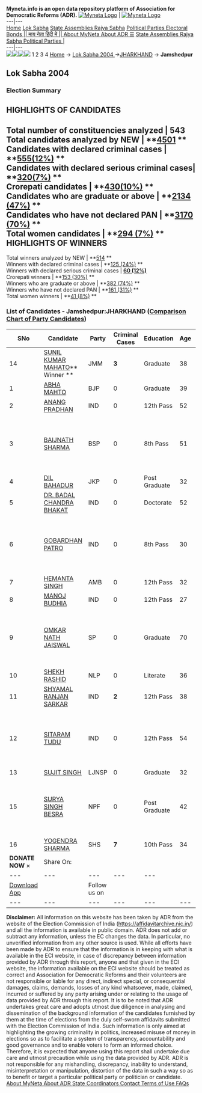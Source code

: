 **Myneta.info is an open data repository platform of Association for Democratic Reforms (ADR).**
[![Myneta Logo](https://www.myneta.info/lib/img/myneta-logo.png)](https://www.myneta.info/) | [![Myneta Logo](https://www.myneta.info/lib/img/adr-logo.png)](https://adrindia.org)  
---|---  
[Home](https://www.myneta.info/) [Lok Sabha](https://www.myneta.info/#ls "Lok Sabha") [ State Assemblies ](https://www.myneta.info/#sa "State Assemblies") [Rajya Sabha](https://www.myneta.info/#rs "Rajya Sabha") [Political Parties ](https://www.myneta.info/party "Political Parties") [ Electoral Bonds ](https://www.myneta.info/electoral_bonds "Electoral Bonds") [ || माय नेता हिंदी में || ](https://translate.google.co.in/translate?prev=hp&hl=en&js=y&u=www.myneta.info&sl=en&tl=hi&history_state0=) [ About MyNeta ](https://adrindia.org/content/about-myneta) [ About ADR ](https://adrindia.org/about-adr/who-we-are) [☰](javascript:void\(0\))
[ State Assemblies ](https://www.myneta.info/#sa "State Assemblies") [ Rajya Sabha ](https://www.myneta.info/#rs "Rajya Sabha") [ Political Parties ](https://www.myneta.info/party "Political Parties")
|   
---|---  
![](https://www.myneta.info/lib/img/banner/banner-1.png)![](https://www.myneta.info/lib/img/banner/banner-2.png)![](https://www.myneta.info/lib/img/banner/banner-3.png)![](https://www.myneta.info/lib/img/banner/banner-4.png)
1  2  3  4 
[Home](https://www.myneta.info/) → [Lok Sabha 2004 ](https://www.myneta.info/loksabha2004/)→[JHARKHAND](https://www.myneta.info/loksabha2004/index.php?action=show_constituencies&state_id=27) → **Jamshedpur**
### 
## Lok Sabha 2004 
###  Election Summary 
HIGHLIGHTS OF CANDIDATES  
---  
Total number of constituencies analyzed |  543   
Total candidates analyzed by NEW | **[4501](https://www.myneta.info/loksabha2004/index.php?action=summary&subAction=candidates_analyzed&sort=candidate#summary) **  
Candidates with declared criminal cases | **[555(12%)](https://www.myneta.info/loksabha2004/index.php?action=summary&subAction=crime&sort=candidate#summary) **  
Candidates with declared serious criminal cases| **[320(7%)](https://www.myneta.info/loksabha2004/index.php?action=summary&subAction=serious_crime&sort=candidate#summary) **  
Crorepati candidates | **[430(10%)](https://www.myneta.info/loksabha2004/index.php?action=summary&subAction=crorepati&sort=candidate#summary) **  
Candidates who are graduate or above | **[2134 (47%)](https://www.myneta.info/loksabha2004/index.php?action=summary&subAction=education&sort=candidate#summary) **  
Candidates who have not declared PAN | **[3170 (70%)](https://www.myneta.info/loksabha2004/index.php?action=summary&subAction=without_pan&sort=candidate#summary) **  
Total women candidates | **[294 (7%)](https://www.myneta.info/loksabha2004/index.php?action=summary&subAction=women_candidate&sort=candidate#summary) **  
HIGHLIGHTS OF WINNERS  
---  
Total winners analyzed by NEW | **[514](https://www.myneta.info/loksabha2004/index.php?action=summary&subAction=winner_analyzed&sort=candidate#summary) **  
Winners with declared criminal cases | **[125 (24%)](https://www.myneta.info/loksabha2004/index.php?action=summary&subAction=winner_crime&sort=candidate#summary) **  
Winners with declared serious criminal cases | **[60 (12%)](https://www.myneta.info/loksabha2004/index.php?action=summary&subAction=winner_serious_crime&sort=candidate#summary)**  
Crorepati winners | **[153 (30%)](https://www.myneta.info/loksabha2004/index.php?action=summary&subAction=winner_crorepati&sort=candidate#summary) **  
Winners who are graduate or above | **[382 (74%)](https://www.myneta.info/loksabha2004/index.php?action=summary&subAction=winner_education&sort=candidate#summary) **  
Winners who have not declared PAN | **[161 (31%)](https://www.myneta.info/loksabha2004/index.php?action=summary&subAction=winner_without_pan&sort=candidate#summary) **  
Total women winners | **[41 (8%)](https://www.myneta.info/loksabha2004/index.php?action=summary&subAction=winner_women&sort=candidate#summary) **  
### List of Candidates - Jamshedpur:JHARKHAND ([Comparison Chart of Party Candidates](https://www.myneta.info/loksabha2004/comparisonchart.php?constituency_id=170))
SNo | Candidate| Party| Criminal Cases| Education| Age| Total Assets| Liabilities  
---|---|---|---|---|---|---|---  
14  | [SUNIL KUMAR MAHATO](https://www.myneta.info/loksabha2004/candidate.php?candidate_id=1542)** Winner ** | JMM | **3** | Graduate| 38 | Rs 30,58,500 ~ 30 Lacs+ | Rs 0 ~   
1  | [ABHA MAHTO](https://www.myneta.info/loksabha2004/candidate.php?candidate_id=1543) | BJP | 0 | Graduate| 39 | Rs 66,16,966 ~ 66 Lacs+ | Rs 4,43,377 ~ 4 Lacs+  
2  | [ANANG PRADHAN](https://www.myneta.info/loksabha2004/candidate.php?candidate_id=1551) | IND | 0 | 12th Pass| 52 | Rs 17,35,600 ~ 17 Lacs+ | Rs 1,000 ~ 1 Thou+  
3  | [BAIJNATH SHARMA](https://www.myneta.info/loksabha2004/candidate.php?candidate_id=1549) | BSP | 0 | 8th Pass| 51 | ![](https://myneta.info/image_v2.php?myneta_folder=loksabha2004&candidate_id=1549&col=ta) | ![](https://myneta.info/image_v2.php?myneta_folder=loksabha2004&candidate_id=1549&col=lia)  
4  | [DIL BAHADUR](https://www.myneta.info/loksabha2004/candidate.php?candidate_id=1552) | JKP | 0 | Post Graduate| 32 | Rs 30,093 ~ 30 Thou+ | Rs 0 ~   
5  | [DR. BADAL CHANDRA BHAKAT](https://www.myneta.info/loksabha2004/candidate.php?candidate_id=1547) | IND | 0 | Doctorate| 52 | Rs 19,18,056 ~ 19 Lacs+ | Rs 82,529 ~ 82 Thou+  
6  | [GOBARDHAN PATRO](https://www.myneta.info/loksabha2004/candidate.php?candidate_id=1554) | IND | 0 | 8th Pass| 30 | ![](https://myneta.info/image_v2.php?myneta_folder=loksabha2004&candidate_id=1554&col=ta) | ![](https://myneta.info/image_v2.php?myneta_folder=loksabha2004&candidate_id=1554&col=lia)  
7  | [HEMANTA SINGH](https://www.myneta.info/loksabha2004/candidate.php?candidate_id=1556) | AMB | 0 | 12th Pass| 32 | Nil | Rs 0 ~   
8  | [MANOJ BUDHIA](https://www.myneta.info/loksabha2004/candidate.php?candidate_id=1550) | IND | 0 | 12th Pass| 27 | Rs 28,031 ~ 28 Thou+ | Rs 4,50,000 ~ 4 Lacs+  
9  | [OMKAR NATH JAISWAL](https://www.myneta.info/loksabha2004/candidate.php?candidate_id=1544) | SP | 0 | Graduate| 70 | ![](https://myneta.info/image_v2.php?myneta_folder=loksabha2004&candidate_id=1544&col=ta) | ![](https://myneta.info/image_v2.php?myneta_folder=loksabha2004&candidate_id=1544&col=lia)  
10  | [SHEKH RASHID](https://www.myneta.info/loksabha2004/candidate.php?candidate_id=1557) | NLP | 0 | Literate| 36 | Rs 60,000 ~ 60 Thou+ | Rs 0 ~   
11  | [SHYAMAL RANJAN SARKAR](https://www.myneta.info/loksabha2004/candidate.php?candidate_id=1553) | IND | **2** | 12th Pass| 38 | Rs 9,45,000 ~ 9 Lacs+ | Rs 0 ~   
12  | [SITARAM TUDU](https://www.myneta.info/loksabha2004/candidate.php?candidate_id=1546) | IND | 0 | 12th Pass| 54 | ![](https://myneta.info/image_v2.php?myneta_folder=loksabha2004&candidate_id=1546&col=ta) | ![](https://myneta.info/image_v2.php?myneta_folder=loksabha2004&candidate_id=1546&col=lia)  
13  | [SUJIT SINGH](https://www.myneta.info/loksabha2004/candidate.php?candidate_id=1555) | LJNSP | 0 | Graduate| 32 | Rs 1,61,000 ~ 1 Lacs+ | Rs 28,000 ~ 28 Thou+  
15  | [SURYA SINGH BESRA](https://www.myneta.info/loksabha2004/candidate.php?candidate_id=1545) | NPF | 0 | Post Graduate| 42 | ![](https://myneta.info/image_v2.php?myneta_folder=loksabha2004&candidate_id=1545&col=ta) | ![](https://myneta.info/image_v2.php?myneta_folder=loksabha2004&candidate_id=1545&col=lia)  
16  | [YOGENDRA SHARMA](https://www.myneta.info/loksabha2004/candidate.php?candidate_id=1548) | SHS | **7** | 10th Pass| 34 | Rs 42,000 ~ 42 Thou+ | Rs 0 ~   
|  **DONATE NOW** × |  Share On:  | [](https://api.whatsapp.com/send?text=https%3A%2F%2Fmyneta.info%2Fpunjab2022%2Findex.php%3Faction%3Dshow_constituencies%26state_id%3D19) | [](https://www.facebook.com/sharer/sharer.php?u=https%3A%2F%2Fmyneta.info%2Fpunjab2022%2Findex.php%3Faction%3Dshow_constituencies%26state_id%3D19) | [](https://twitter.com/share?url=https%3A%2F%2Fmyneta.info%2Fpunjab2022%2Findex.php%3Faction%3Dshow_constituencies%26state_id%3D19)  
---|---|---|---|---  
| [ Download App ](https://play.google.com/store/apps/details?id=com.webrosoft.myneta1&pcampaignid=pcampaignidMKT-Other-global-all-co-prtnr-py-PartBadge-Mar2515-1) | [](https://play.google.com/store/apps/details?id=com.webrosoft.myneta1&pcampaignid=pcampaignidMKT-Other-global-all-co-prtnr-py-PartBadge-Mar2515-1) |  Follow us on  | [](https://www.facebook.com/adrindia.org/) | [](https://twitter.com/adrspeaks) | [](https://groups.google.com/g/national-election-watch?hl=en&pli=1) | [](https://www.instagram.com/adrspeaks/) | [](https://www.youtube.com/user/adrspeaks) | [](https://sharechat.com/profile/adrspeaks)  
---|---|---|---|---|---|---|---|---  
**Disclaimer:** All information on this website has been taken by ADR from the website of the Election Commission of India (https://affidavitarchive.nic.in/) and all the information is available in public domain. ADR does not add or subtract any information, unless the EC changes the data. In particular, no unverified information from any other source is used. While all efforts have been made by ADR to ensure that the information is in keeping with what is available in the ECI website, in case of discrepancy between information provided by ADR through this report, anyone and that given in the ECI website, the information available on the ECI website should be treated as correct and Association for Democratic Reforms and their volunteers are not responsible or liable for any direct, indirect special, or consequential damages, claims, demands, losses of any kind whatsoever, made, claimed, incurred or suffered by any party arising under or relating to the usage of data provided by ADR through this report. It is to be noted that ADR undertakes great care and adopts utmost due diligence in analysing and dissemination of the background information of the candidates furnished by them at the time of elections from the duly self-sworn affidavits submitted with the Election Commission of India. Such information is only aimed at highlighting the growing criminality in politics, increased misuse of money in elections so as to facilitate a system of transparency, accountability and good governance and to enable voters to form an informed choice. Therefore, it is expected that anyone using this report shall undertake due care and utmost precaution while using the data provided by ADR. ADR is not responsible for any mishandling, discrepancy, inability to understand, misinterpretation or manipulation, distortion of the data in such a way so as to benefit or target a particular political party or politician or candidate. 
[ About MyNeta ](https://adrindia.org/content/about-myneta) [ About ADR ](https://adrindia.org/about-adr/who-we-are) [ State Coordinators ](https://adrindia.org/about-adr/state-coordinators) [ Contact ](https://adrindia.org/contact-us) [ Terms of Use ](https://adrindia.org/content/adr-terms-use) [ FAQs ](https://adrindia.org/content/faqs)
